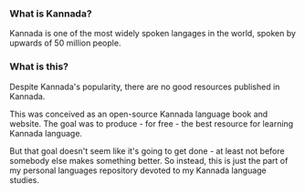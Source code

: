 ### What is Kannada?

Kannada is one of the most widely spoken langages in the world, spoken by upwards of 50 million people.

### What is this?

Despite Kannada's popularity, there are no good resources published in Kannada.

This was conceived as an open-source Kannada language book and website. The goal was to produce - for free - the best resource for learning Kannada language.

But that goal doesn't seem like it's going to get done - at least not before somebody else makes something better. So instead, this is just the part of my personal languages repository devoted to my Kannada language studies.



